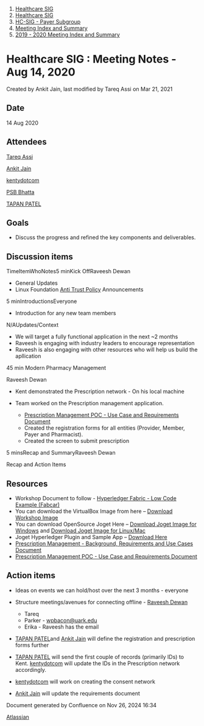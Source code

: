 1. [Healthcare SIG](index.html)
2. [Healthcare SIG](Healthcare-SIG_20545573.html)
3. [HC-SIG - Payer Subgroup](HC-SIG---Payer-Subgroup_20545772.html)
4. [Meeting Index and Summary](Meeting-Index-and-Summary_20562097.html)
5. [2019 - 2020 Meeting Index and Summary](2019---2020-Meeting-Index-and-Summary_20562096.html)

# Healthcare SIG : Meeting Notes - Aug 14, 2020

Created by Ankit Jain, last modified by Tareq Assi on Mar 21, 2021

## Date

14 Aug 2020

## Attendees

[Tareq Assi](https://lf-hyperledger.atlassian.net/wiki/people/5e9c5310e401710c346ff3b2?ref=confluence)

[Ankit Jain](https://lf-hyperledger.atlassian.net/wiki/people/5d49676caf16f20ceaf539e4?ref=confluence)

[kentydotcom](https://lf-hyperledger.atlassian.net/wiki/people/70121:00291719-8c53-44c0-993d-53f6b2c63679?ref=confluence)

[PSB Bhatta](https://lf-hyperledger.atlassian.net/wiki/people/5d5462b403ef800dad5dee36?ref=confluence)

[TAPAN PATEL](https://lf-hyperledger.atlassian.net/wiki/people/712020:ff514c02-93b3-4ef8-8a51-9d5dd973e2ed?ref=confluence)

## Goals

- Discuss the progress and refined the key components and deliverables.

## Discussion items

TimeItemWhoNotes5 minKick OffRaveesh Dewan

- General Updates
- Linux Foundation [Anti Trust Policy](https://www.linuxfoundation.org/antitrust-policy/) Announcements

5 minIntroductionsEveryone

- Introduction for any new team members

N/AUpdates/Context

- We will target a fully functional application in the next ~2 months
- Raveesh is engaging with industry leaders to encourage representation
- Raveesh is also engaging with other resources who will help us build the apllication

45 min Modern Pharmacy Management

Raveesh Dewan

- Kent demonstrated the Prescription network - On his local machine
- Team worked on the Prescription management application.
  
  - [Prescription Management POC - Use Case and Requirements Document](https://docs.google.com/document/d/1k8LDb5XuMoTDktQkB2PV0lXowjGws0ltco6QFpOvIAc/edit#heading=h.gjdgxs)
  - Created the registration forms for all entities (Provider, Member, Payer and Pharmacist).
  - Created the screen to submit prescription

5 minsRecap and SummaryRaveesh Dewan

Recap and Action Items

## Resources

- Workshop Document to follow - [Hyperledger Fabric - Low Code Example (Fabcar)](https://drive.google.com/open?id=16l9Qv4GDYLewC2j4Fz1OoKnSnWFiFaGe)
- You can download the VirtualBox Image from here – [Download Workshop Image](https://drive.google.com/open?id=1fjK8tJdXbhFZ_bRNAWPcZBfgxGTZQKVu)
- You can download OpenSource Joget Here – [Download Joget Image for Windows](https://www.joget.org/downloads/enterprise/joget-enterprise-setup-7.0.2.exe) and [Download Joget Image for Linux/Mac](https://www.joget.org/downloads/enterprise/joget-enterprise-linux-7.0.2.tar.gz)
- Joget Hyperledger Plugin and Sample App – [Download Here](https://dev.joget.org/community/display/KBv6/Blockchain+Hyperledger+Fabric+Plugins)
- [Prescription Management - Background, Requirements and Use Cases Document](https://docs.google.com/presentation/d/1v-_1K2pumx4fcFaC62mWn8JEUB9oLmB-/edit#slide=id.p1%20https://github.com/hyperledger-labs/modern-pharmacy-management/tree/master/MPM-fabric%20https://docs.google.com/document/d/1k8LDb5XuMoTDktQkB2PV0lXowjGws0ltco6QFpOvIAc/edit)
- [Prescription Management POC - Use Case and Requirements Document](https://docs.google.com/document/d/1k8LDb5XuMoTDktQkB2PV0lXowjGws0ltco6QFpOvIAc/edit#heading=h.gjdgxs)

## Action items

- Ideas on events we can hold/host over the next 3 months - everyone
- Structure meetings/avenues for connecting offline - [Raveesh Dewan](https://lf-hyperledger.atlassian.net/wiki/people/70121:649dc451-8286-49a2-9235-8e8961c00c8c?ref=confluence)
  
  - Tareq
  - Parker - [wpbacon@uark.edu](mailto:wpbacon@uark.edu)
  - Erika - Raveesh has the email
- [TAPAN PATEL](https://lf-hyperledger.atlassian.net/wiki/people/712020:ff514c02-93b3-4ef8-8a51-9d5dd973e2ed?ref=confluence)and [Ankit Jain](https://lf-hyperledger.atlassian.net/wiki/people/5d49676caf16f20ceaf539e4?ref=confluence) will define the registration and prescription forms further
- [TAPAN PATEL](https://lf-hyperledger.atlassian.net/wiki/people/712020:ff514c02-93b3-4ef8-8a51-9d5dd973e2ed?ref=confluence) will send the first couple of records (primarily IDs) to Kent. [kentydotcom](https://lf-hyperledger.atlassian.net/wiki/people/70121:00291719-8c53-44c0-993d-53f6b2c63679?ref=confluence) will update the IDs in the Prescription network accordingly.
- [kentydotcom](https://lf-hyperledger.atlassian.net/wiki/people/70121:00291719-8c53-44c0-993d-53f6b2c63679?ref=confluence) will work on creating the consent network
- [Ankit Jain](https://lf-hyperledger.atlassian.net/wiki/people/5d49676caf16f20ceaf539e4?ref=confluence) will update the requirements document

Document generated by Confluence on Nov 26, 2024 16:34

[Atlassian](http://www.atlassian.com/)
